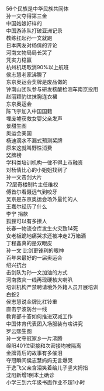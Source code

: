 56个民族是中华民族共同体  
孙一文夺得第三金  
中国姑娘好样的  
中国游泳队打破亚洲记录  
教练扛起孙一文就跑  
日本网友对杨倩的评论  
河南文物局局长哭了  
凭实力稳赢  
杭州机场取消90%以上航班  
侯志慧老家沸腾了  
东京奥运会奖牌是废品做的  
钟南山团队参与研发核酸检测车南京投用  
赵丽颖豹纹抹胸连衣裙  
东京奥运会  
陈飞宇加入中国国籍  
埋废墟获救女婴父亲发声  
景甜生图  
奥运会美国  
杨迪滴水不漏式预测奖牌  
原来这就叫野性消费  
奖牌榜  
学科类培训机构一律不得上市融资  
对杨倩比心的小姐姐找到了  
孙一文击剑大片  
72层奇楼制片主任维权  
傅首尔看聂远气到咬牙  
吴京是东京奥运会场外最忙的人  
王嘉尔经历了什么  
李宁 捐款  
狐狸可以有多撩人  
长春一物流仓库发生火灾致14死  
女老板跪地痛哭求还被冲走2万箱酒  
丁程鑫真的是双眼皮  
孙一文 比剑更锋利的眼神  
百年来最好的一届奥运会  
绍兴抗台  
击剑队为孙一文加油的方式  
河南救灾一线再现硬核大喇叭  
培训机构严禁聘请境外外籍人员开展培训  
白蛇2  
侯志慧说金牌比杠铃重  
直击宁波防台一线  
教育部十答如何推进双减工作  
中国体育代表团入场服装有啥讲究  
罗云熙生图  
孙一文夺冠家乡一片沸腾  
绵阳401位密接和次密接均被隔离  
金牌背后的故事有多催泪  
夺冠瞬间侯志慧妈妈无言爆哭  
于逸飞父亲含泪笑着给儿子竖大拇指  
沈阳新增1例本土确诊  
小学三到六年级书面作业不超1小时  
